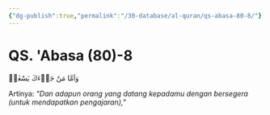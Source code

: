 ```yaml
---
{"dg-publish":true,"permalink":"/30-database/al-quran/qs-abasa-80-8/"}
---
```



# QS. 'Abasa (80)-8
وَاَمَّا مَنْ جَاۤءَكَ يَسْعٰىۙ

Artinya: *"Dan adapun orang yang datang kepadamu dengan bersegera (untuk mendapatkan pengajaran),"*
